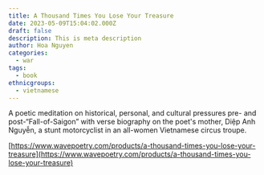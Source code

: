 ```yaml
---
title: A Thousand Times You Lose Your Treasure
date: 2023-05-09T15:04:02.000Z
draft: false
description: This is meta description
author: Hoa Nguyen
categories:
  - war
tags:
  - book
ethnicgroups:
  - vietnamese
---
```


A poetic meditation on historical, personal, and cultural pressures pre- and post-“Fall-of-Saigon” with verse biography on the poet's mother, Diệp Anh Nguyễn, a stunt motorcyclist in an all-women Vietnamese circus troupe.

[https://www.wavepoetry.com/products/a-thousand-times-you-lose-your-treasure](https://www.wavepoetry.com/products/a-thousand-times-you-lose-your-treasure)
